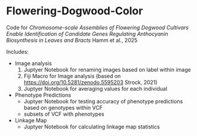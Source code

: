 # Flowering-Dogwood-Color

Code for _Chromosome-scale Assemblies of Flowering Dogwood Cultivars Enable Identification of Candidate Genes Regulating Anthocyanin Biosynthesis in Leaves and Bracts_ Hamm et al., 2025

Includes:
* Image analysis
  1. Juptyer Notebook for renaming images based on label within image
  2. Fiji Macro for Image analysis (based on https://doi.org/10.5281/zenodo.5595203 Strock, 2021)
  3. Juptyer Notebook for averaging values for each individual
* Phenotype Predictions
  * Juptyer Notebook for testing accuracy of phenotype predictions based on genotypes within VCF
  * subsets of VCF with phenotypes
* Linkage Map
  * Juptyer Notebook for calculating linkage map statistics
